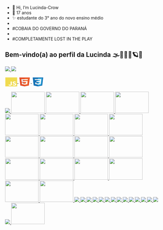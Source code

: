 - 👋 Hi, I’m Lucinda-Crow
- 🌱 17 anos
- ✨ estudante do 3° ano do novo ensino médio
- 
- #COBAIA DO GOVERNO DO PARANÁ
- 
- #COMPLETAMENTE LOST IN THE PLAY

## Bem-vindo(a) ao perfil da Lucinda 🌫️🫧🌱🌌🪐🌇

 <div>
   <a href="https://github.com/megavoide014">
   <img height="180em" src="https://github-readme-stats.vercel.app/api?username=megavoide014&show_icons=true&theme=midnight-purple&include_all_commits=true&count_private=true"/>
   <img height="180em" src="https://github-readme-stats.vercel.app/api/top-langs/?username=megavoide014&layout=compact&langs_count=6&theme=midnight-purple"/>
</div>
    
<div style="display: inline_block"><br>
  <img align="center" alt="Js" height="30" width="40" src="https://raw.githubusercontent.com/devicons/devicon/master/icons/javascript/javascript-plain.svg">
  <img align="center" alt="HTML" height="30" width="40" src="https://raw.githubusercontent.com/devicons/devicon/master/icons/html5/html5-original.svg">
  <img align="center" alt="CSS" height="30" width="40" src="https://raw.githubusercontent.com/devicons/devicon/master/icons/css3/css3-original.svg">
</div>
 
<br>


 
<img src="https://media.tenor.com/NZNqf4t9urAAAAAi/fafuke-sasuke.gif" width="10%"/>
</div>
 <img src="https://raining-starss.neocities.org/thebread%20(5).gif" width="110" height="70"/>
  <img src="https://raining-starss.neocities.org/blog%20(4).gif" width="110" height="70"/>
  <img src="https://raining-starss.neocities.org/s2%20(6).gif" width="110" height="70"/>
 <img src="https://niconiconova.neocities.org/999999.gif" width="110" height="70"/>
 <img src="https://plasticdino.neocities.org/blinkie/iloveglitter.gif" width="110" height="70"/>
 <img src="https://i.postimg.cc/grbV6hNM/blinkies-Cafe-St.gif" width="110" height="70"/>
 <img src="https://plasticdino.neocities.org/blinkie/minedcraft.gif" width="110" height="70"/>
  <img src="https://raining-starss.neocities.org/garfpenis%20(7).png" width="110" height="70"/>
 <img src="https://raining-starss.neocities.org/dau0txn-75af8827-03a6-414b-97f6-0c030442042e.gif" width="110" height="70"/>
 <img src="https://raining-starss.neocities.org/boot%20(9).gif" width="110" height="70"/>
 <img src="https://raining-starss.neocities.org/pastel%20(10).gif" width="110" height="70"/>
 <img src="https://raining-starss.neocities.org/plugplug%20(2).gif" width="110" height="70"/>
 <img src="https://raining-starss.neocities.org/gittyimages%20(5).gif" width="110" height="70"/>
 <img src="https://raining-starss.neocities.org/col%20(2).gif" width="110" height="70"/>
 <img src="https://raining-starss.neocities.org/thebread%20(4).gif" width="110" height="70"/>
 <img src="https://raining-starss.neocities.org/gittyimages%20(6).gif" width="110" height="70"/>
 <img src="https://raining-starss.neocities.org/goodieblink%20(22).gif" width="110" height="70"/>
 <img src="https://buttonwall.neocities.org/p4-noodle.png" width="110" height="70"/>
  <img src="https://media.tenor.com/GJa5u62scwMAAAAi/blinkies-blinkie.gif"/>
 <img src="https://cyber.dabamos.de/88x31/Sega-Elite.gif"/>
 <img src="https://buttonwall.neocities.org/mikufan.png"/>
 <img src="https://buttonwall.neocities.org/2006.gif"/>
 <img src="https://buttonwall.neocities.org/love-home.gif"/>
 <img src="https://i.postimg.cc/grbV6hNM/blinkies-Cafe-St.gif"/>
 <img src="https://multiverse.plus/user/worldofzack/posts/stamps/1d1d03ce.gif"/>
 <img src="https://multiverse.plus/user/worldofzack/posts/stamps/00-24.png"/>
 <img src="https://multiverse.plus/user/worldofzack/posts/stamps/949b37e7.png"/>
 <img src="https://multiverse.plus/user/worldofzack/posts/stamps/63a67dc1b9a.gif"/>
 <img src="https://multiverse.plus/user/worldofzack/posts/stamps/5925d439.png"/>
 <img src="https://multiverse.plus/user/worldofzack/posts/stamps/tumblr_ps6m9ioo3o1xzybrpo4_100.gif"/>
 <img src="https://media.tenor.com/JmA6fyxDNe4AAAAM/blinkie-blinkies.gif"/>
<img src="https://media.tenor.com/DSewm04PTeEAAAAM/tbh-creature-tbh.gif"/>
<img src="https://media.tenor.com/dssJi0fdouAAAAAM/hatsune-miku-vocaloid.gif"/>
 <img src="https://external-media.spacehey.net/media/slZyBch8pqWfOmlNxTdVkjTTe6PS8U1IxLVby-1L-cCY=/https://freaky-fangz.neocities.org/stamps/d2qn4w7-4ac1ebfa-4905-4aea-82fd-362a9a506343.gif" width="110" height="70"/>
 </div> 



<!---
Lucinda-Crow/Lucinda-Crow is a ✨ special ✨ repository because its `README.md` (this file) appears on your GitHub profile.
You can click the Preview link to take a look at your changes.
--->
